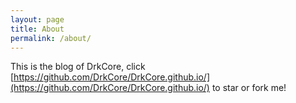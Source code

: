 ```yaml
---
layout: page
title: About
permalink: /about/
---
```


This is the blog of DrkCore, click [https://github.com/DrkCore/DrkCore.github.io/](https://github.com/DrkCore/DrkCore.github.io/) to star or fork me!
